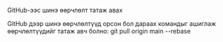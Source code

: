 GitHub-ээс шинэ өөрчлөлт татаж авах

GitHub дээр шинэ өөрчлөлтүүд орсон бол дараах командыг ашиглаж өөрчлөлтүүдийг татаж авч болно:
git pull origin main --rebase
